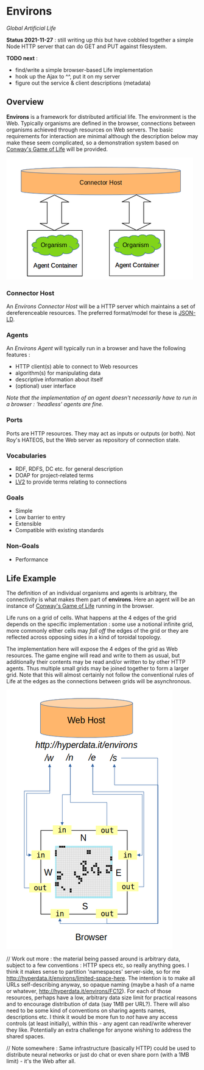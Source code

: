 # Environs

_Global Artificial Life_

**Status 2021-11-27** : still writing up _this_ but have cobbled together a simple Node HTTP server that can do GET and PUT against filesystem.

**TODO next** :

- find/write a simple browser-based Life implementation
- hook up the Ajax to ^^, put it on my server
- figure out the service & client descriptions (metadata)

## Overview

**Environs** is a framework for distributed artificial life. The environment is the Web. Typically organisms are defined in the browser, connections between organisms achieved through resources on Web servers. The basic requirements for interaction are minimal although the description below may make these seem complicated, so a demonstration system based on [Conway's Game of Life](https://en.wikipedia.org/wiki/Conway%27s_Game_of_Life) will be provided.

![System Outline](https://github.com/danja/environs/raw/main/docs/media/abstract-block.png)

### Connector Host

An _Environs Connector Host_ will be a HTTP server which maintains a set of dereferenceable resources. The preferred format/model for these is [JSON-LD](https://en.wikipedia.org/wiki/JSON-LD).

### Agents

An _Environs Agent_ will typically run in a browser and have the following features :

- HTTP client(s) able to connect to Web resources
- algorithm(s) for manipulating data
- descriptive information about itself
- (optional) user interface

_Note that the implementation of an agent doesn't necessarily have to run in a browser : 'headless' agents are fine._

### Ports

Ports are HTTP resources. They may act as inputs or outputs (or both). Not Roy's HATEOS, but the Web server as repository of connection state.

### Vocabularies

- RDF, RDFS, DC etc. for general description
- DOAP for project-related terms
- [LV2](http://lv2plug.in/ns/lv2core) to provide terms relating to connections

### Goals

- Simple
- Low barrier to entry
- Extensible
- Compatible with existing standards

### Non-Goals

- Performance

## Life Example

The definition of an individual organisms and agents is arbitrary, the connectivity is what makes them part of **environs**. Here an agent will be an instance of [Conway's Game of Life](https://en.wikipedia.org/wiki/Conway%27s_Game_of_Life) running in the browser.

Life runs on a grid of cells. What happens at the 4 edges of the grid depends on the specific implementation : some use a notional infinite grid, more commonly either cells may _fall off_ the edges of the grid or they are reflected across opposing sides in a kind of toroidal topology.

The implementation here will expose the 4 edges of the grid as Web resources. The game engine will read and write to them as usual, but additionally their contents may be read and/or written to by other HTTP agents. Thus multiple small grids may be joined together to form a larger grid. Note that this will almost certainly not follow the conventional rules of Life at the edges as the connections between grids will be asynchronous.

![Life Agent](https://github.com/danja/environs/raw/main/docs/media/life-block.png)

// Work out more : the material being passed around is arbitrary data, subject to a few conventions : HTTP specs etc, so really anything goes. I think it makes sense to partition 'namespaces' server-side, so for me http://hyperdata.it/environs/limited-space-here. The intention is to make all URLs self-describing anyway, so opaque naming (maybe a hash of a name or whatever, http://hyperdata.it/environs/FC12). For each of those resources, perhaps have a low, arbitrary data size limit for practical reasons and to encourage distribution of data (say 1MB per URL?).
There will also need to be some kind of conventions on sharing agents names, descriptions etc. I think it would be more fun to _not_ have any access controls (at least initially), within this - any agent can read/write wherever they like. Potentially an extra challenge for anyone wishing to address the shared spaces.

// Note somewhere : Same infrastructure (basically HTTP) could be used to distribute neural networks or just do chat or even share porn (with a 1MB limit) - it's the Web after all.
